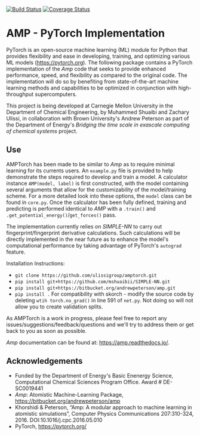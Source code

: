 [![Build Status](https://travis-ci.org/ulissigroup/amptorch.svg?branch=master)](https://travis-ci.org/ulissigroup/amptorch)
[![Coverage Status](https://coveralls.io/repos/github/ulissigroup/amptorch/badge.svg?branch=master&service=github)](https://coveralls.io/github/ulissigroup/amptorch?branch=master)
# AMP - PyTorch Implementation

PyTorch is an open-source machine learning (ML) module for Python that provides flexibility and ease in developing, training, and optimizing various ML models (https://pytorch.org). The following package contains a PyTorch implementation of the *Amp* code that seeks to provide enhanced performance, speed, and flexibility as compared to the original code. The implementation will do so by benefiting from state-of-the-art machine learning methods and capabilities to be optimized in conjunction with high-throughput supercomputers.

This project is being developed at Carnegie Mellon University in the Department of Chemical Engineering, by Muhammed Shuaibi and Zachary Ulissi, in collaboration with Brown University's Andrew Peterson as part of the Department of Energy's *Bridging the time scale in exascale computing of chemical systems* project. 

## Use

AMPTorch has been made to be similar to *Amp* as to require minimal learning for its currents users. An `example.py` file is provided to help demonstrate the steps required to develop and train a model. A calculator instance `AMP(model, label)` is first constructed, with the model containing several arguments that allow for the customizability of the model/training scheme. For a more detailed look into these options, the `model` class can be found in `core.py`. Once the calculator has been fully defined, training and predicting is performed identical to *AMP* with a `.train()` and `.get_potential_energy()`/`get_forces()` pass.

The implementation currently relies on *SIMPLE-NN* to carry out fingerprint/fingerprint derivative calculations. Such calculations will be directly implemented in the near future as to enhance the model's computational performance by taking advantage of PyTorch's ```autograd``` feature.

Installation Instructions:
- ```git clone https://github.com/ulissigroup/amptorch.git```
- ```pip install git+https://github.com/mshuaibii/SIMPLE-NN.git```
- ```pip install git+https://bitbucket.org/andrewpeterson/amp.git```
- ```pip install .``` 
For compatibility with skorch - modify the source code by deleting `wtih torch.no_grad()` in line 591 of `net.py`. Not doing so will not allow you to create validation splits.

As AMPTorch is a work in progress, please feel free to report any issues/suggestions/feedback/questions and we'll try to address them or get back to you as soon as possible.

*Amp* documentation can be found at: https://amp.readthedocs.io/.

## Acknowledgements 
- Funded by the Department of Energy's Basic Enenergy Science, Computational Chemical Sciences Program Office. Award # DE-SC0019441
- *Amp*: Atomistic Machine-Learning Package, https://bitbucket.org/andrewpeterson/amp
- Khorshidi & Peterson, “Amp: A modular approach to machine learning in atomistic simulations”, Computer Physics Communications 207:310-324, 2016. DOI:10.1016/j.cpc.2016.05.010
- PyTorch, https://pytorch.org/
